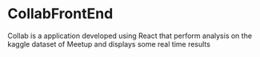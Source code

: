 # CollabFrontEnd
Collab is a application developed using React that perform analysis on the kaggle dataset of Meetup and displays some real time results 
